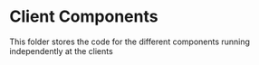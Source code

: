 # Client Components

This folder stores the code for the different components running independently at the clients